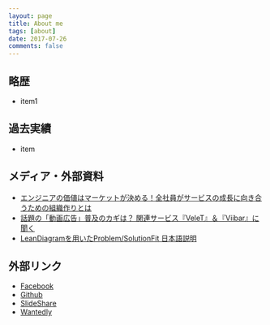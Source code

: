 ```yaml
---
layout: page
title: About me
tags: [about]
date: 2017-07-26
comments: false
---
```

    
## 略歴
* item1

## 過去実績
* item

<!--
{% capture images %}
    https://cloud.githubusercontent.com/assets/754514/14509720/61c61058-01d6-11e6-93ab-0918515ecd56.png
    https://cloud.githubusercontent.com/assets/754514/14509716/61ac6c8e-01d6-11e6-879f-8308883de790.png
{% endcapture %}
{% include gallery images=images caption="Screenshots of Moon Theme" cols=2 %}
-->

## メディア・外部資料

* [エンジニアの価値はマーケットが決める！全社員がサービスの成長に向き合うための組織作りとは](https://seleck.cc/611)
* [話題の「動画広告」普及のカギは？ 関連サービス『VeleT』＆『Viibar』に聞く](http://type.jp/et/log/article/digi-marketing-douga)
* [LeanDiagramを用いたProblem/SolutionFit 日本語説明](https://www.slideshare.net/tatsuyaizumori/leandiagramproblemsolutionfit)

## 外部リンク
* [Facebook](https://www.facebook.com/tatsuya.izumori)
* [Github](https://github.com/izmr)
* [SlideShare](https://www.slideshare.net/tatsuyaizumori)
* [Wantedly](https://www.wantedly.com/users/16476)
